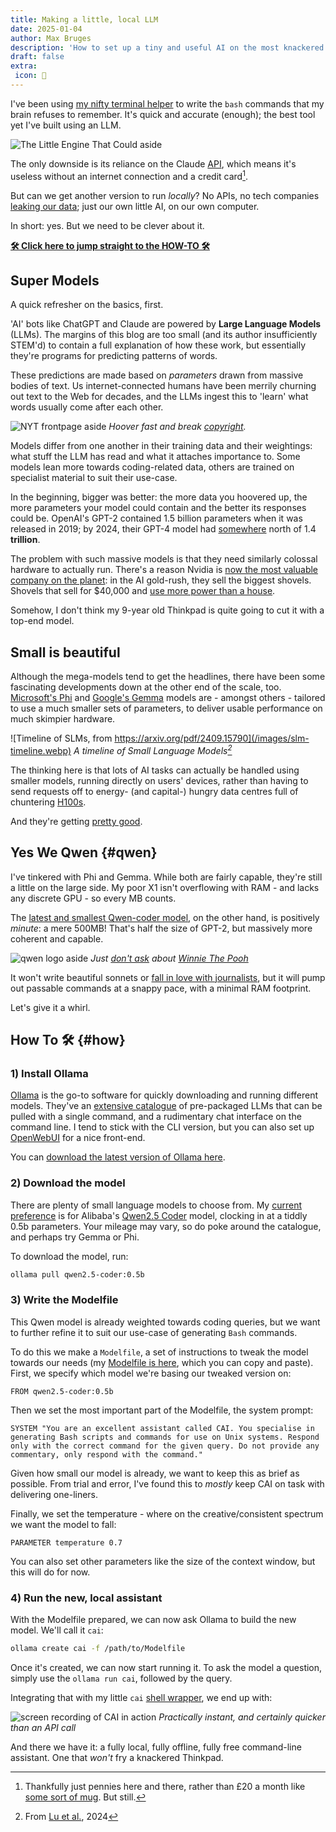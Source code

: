```yaml
---
title: Making a little, local LLM
date: 2025-01-04
author: Max Bruges
description: 'How to set up a tiny and useful AI on the most knackered of hardware.'
draft: false
extra:
 icon: 🔬
---
```


I've been using [my nifty terminal helper](@/blog/howdoi.md) to write the `bash` commands that my brain refuses to remember. It's quick and accurate (enough); the best tool yet I've built using an LLM.

![The Little Engine That Could aside](/images/little-engine-could.webp)

The only downside is its reliance on the Claude [API](https://support.anthropic.com/en/collections/5370014-anthropic-api-api-console), which means it's useless without an internet connection and a credit card[^1].

But can we get another version to run *locally*? No APIs, no tech companies [leaking our data](https://www.law.com/legaltechnews/2024/03/20/legal-industry-players-missed-a-microsoft-ai-loophole-that-could-expose-confidential-data/); just our own little AI, on our own computer.

In short: yes. But we need to be clever about it.

[**🛠 Click here to jump straight to the HOW-TO 🛠**](#how)

## Super Models

A quick refresher on the basics, first.

'AI' bots like ChatGPT and Claude are powered by **Large Language Models** (LLMs). The margins of this blog are too small (and its author insufficiently STEM'd) to contain a full explanation of how these work, but essentially they're programs for predicting patterns of words.

These predictions are made based on *parameters* drawn from massive bodies of text. Us internet-connected humans have been merrily churning out text to the Web for decades, and the LLMs ingest this to 'learn' what words usually come after each other.

![NYT frontpage aside](/images/nyt-frontpage.webp)
*Hoover fast and break [copyright](https://www.bbc.com/news/technology-67826601).*

Models differ from one another in their training data and their weightings: what stuff the LLM has read and what it attaches importance to. Some models lean more towards coding-related data, others are trained on specialist material to suit their use-case.

In the beginning, bigger was better: the more data you hoovered up, the more parameters your model could contain and the better its responses could be. OpenAI's GPT-2 contained 1.5 billion parameters when it was released in 2019; by 2024, their GPT-4 model had [somewhere](https://the-decoder.com/gpt-4-architecture-datasets-costs-and-more-leaked/) north of 1.4 **trillion**.


The problem with such massive models is that they need similarly colossal hardware to actually run. There's a reason Nvidia is [now the most valuable company on the planet](https://www.bloomberg.com/news/articles/2024-06-18/nvidia-becomes-world-s-largest-firm-as-ai-rally-steams-ahead?srnd=homepage-americas&sref=CIpmV6x8): in the AI gold-rush, they sell the biggest shovels. Shovels that sell for $40,000 and [use more power than a house](https://www.tomshardware.com/tech-industry/nvidias-h100-gpus-will-consume-more-power-than-some-countries-each-gpu-consumes-700w-of-power-35-million-are-expected-to-be-sold-in-the-coming-year).

Somehow, I don't think my 9-year old Thinkpad is quite going to cut it with a top-end model.

## Small is beautiful

Although the mega-models tend to get the headlines, there have been some fascinating developments down at the other end of the scale, too. [Microsoft's Phi](https://azure.microsoft.com/en-us/blog/introducing-phi-3-redefining-whats-possible-with-slms/) and [Google's Gemma](https://blog.google/technology/developers/gemma-open-models/) models are - amongst others - tailored to use a much smaller sets of parameters, to deliver usable performance on much skimpier hardware.

![Timeline of SLMs, from https://arxiv.org/pdf/2409.15790](/images/slm-timeline.webp)
*A timeline of Small Language Models[^2]*

The thinking here is that lots of AI tasks can actually be handled using smaller models, running directly on users' devices, rather than having to send requests off to energy- (and capital-) hungry data centres full of chuntering [H100s](https://en.wikipedia.org/wiki/Hopper_(microarchitecture)).

And they're getting [pretty good](https://www.technologyreview.com/2025/01/03/1108800/small-language-models-ai-breakthrough-technologies-2025/).

## Yes We Qwen {#qwen}

I've tinkered with Phi and Gemma. While both are fairly capable, they're still a little on the large side. My poor X1 isn't overflowing with RAM - and lacks any discrete GPU - so every MB counts.

The [latest and smallest Qwen-coder model](https://huggingface.co/Qwen/Qwen2.5-0.5B), on the other hand, is positively *minute*: a mere 500MB! That's half the size of GPT-2, but massively more coherent and capable.

![qwen logo aside](/images/qwenlogo.webp)
*Just [don't ask](/images/xi.gif) about [Winnie The Pooh](https://en.wikipedia.org/wiki/Censorship_of_Winnie-the-Pooh_in_China)*

It won't write beautiful sonnets or [fall in love with journalists](https://www.nytimes.com/2023/02/16/technology/bing-chatbot-microsoft-chatgpt.html), but it will pump out passable commands at a snappy pace, with a minimal RAM footprint.

Let's give it a whirl.

## How To 🛠 {#how}

### 1) Install Ollama

[Ollama](https://ollama.com/) is the go-to software for quickly downloading and running different models. They've an [extensive catalogue](https://ollama.com/search) of pre-packaged LLMs that can be pulled with a single command, and a rudimentary chat interface on the command line. I tend to stick with the CLI version, but you can also set up [OpenWebUI](https://github.com/open-webui/open-webui) for a nice front-end.

You can [download the latest version of Ollama here](https://ollama.com/download).

### 2) Download the model

There are plenty of small language models to choose from. My [current preference](#qwen) is for Alibaba's [Qwen2.5 Coder](https://ollama.com/library/qwen2.5-coder:0.5b) model, clocking in at a tiddly 0.5b parameters. Your mileage may vary, so do poke around the catalogue, and perhaps try Gemma or Phi.

To download the model, run:

```bash
ollama pull qwen2.5-coder:0.5b
```

### 3) Write the Modelfile

This Qwen model is already weighted towards coding queries, but we want to further refine it to suit our use-case of generating `Bash` commands.

To do this we make a `Modelfile`, a set of instructions to tweak the model towards our needs (my [Modelfile is here](/files/Modelfile_cai.txt), which you can copy and paste). First, we specify which model we're basing our tweaked version on:

```
FROM qwen2.5-coder:0.5b
```

Then we set the most important part of the Modelfile, the system prompt:

```
SYSTEM "You are an excellent assistant called CAI. You specialise in generating Bash scripts and commands for use on Unix systems. Respond only with the correct command for the given query. Do not provide any commentary, only respond with the command."
```

Given how small our model is already, we want to keep this as brief as possible. From trial and error, I've found this to _mostly_ keep CAI on task with delivering one-liners.

Finally, we set the temperature - where on the creative/consistent spectrum we want the model to fall:

```
PARAMETER temperature 0.7
```

You can also set other parameters like the size of the context window, but this will do for now.

### 4) Run the new, local assistant

With the Modelfile prepared, we can now ask Ollama to build the new model. We'll call it `cai`:

```bash
ollama create cai -f /path/to/Modelfile
```

Once it's created, we can now start running it. To ask the model a question, simply use the `ollama run cai`, followed by the query.

Integrating that with my little `cai` [shell wrapper](@/blog/howdoi.md), we end up with:

![screen recording of CAI in action](/images/ollama-cai.gif)
*Practically instant, and certainly quicker than an API call*

And there we have it: a fully local, fully offline, fully free command-line assistant. One that *won't* fry a knackered Thinkpad.

[^1]: Thankfully just pennies here and there, rather than £20 a month like [some sort of mug](https://www.anthropic.com/pricing). But still.
[^2]: From [Lu et al.](https://arxiv.org/pdf/2409.15790]), 2024
